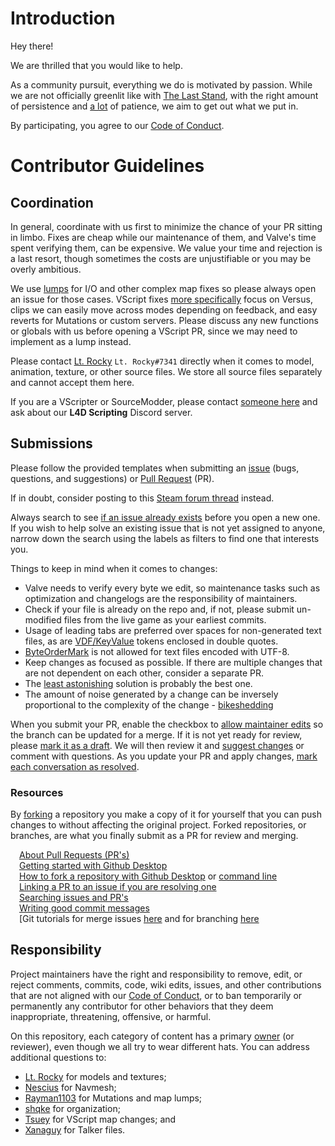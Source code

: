 # Introduction

Hey there!

We are thrilled that you would like to help.

As a community pursuit, everything we do is motivated by passion. While we are not officially greenlit like with [The Last Stand](https://www.l4d.com/laststand/), with the right amount of persistence and [a lot](https://developer.valvesoftware.com/wiki/Valve_Time) of patience, we aim to get out what we put in.

By participating, you agree to our [Code of Conduct](/CODE_OF_CONDUCT.md).

# Contributor Guidelines

## Coordination

In general, coordinate with us first to minimize the chance of your PR sitting in limbo. Fixes are cheap while our maintenance of them, and Valve's time spent verifying them, can be expensive. We value your time and rejection is a last resort, though sometimes the costs are unjustifiable or you may be overly ambitious.

We use [lumps](https://github.com/Tsuey/L4D2-Community-Update/tree/master/root/maps) for I/O and other complex map fixes so please always open an issue for those cases. VScript fixes [more specifically](https://github.com/Tsuey/L4D2-Community-Update/blob/master/root/scripts/vscripts/community/) focus on Versus, clips we can easily move across modes depending on feedback, and easy reverts for Mutations or custom servers. Please discuss any new functions or globals with us before opening a VScript PR, since we may need to implement as a lump instead.

Please contact [Lt. Rocky](https://github.com/ltrockyy) `Lt. Rocky#7341` directly when it comes to model, animation, texture, or other source files. We store all source files separately and cannot accept them here.

If you are a VScripter or SourceModder, please contact [someone here](/CODE_OF_CONDUCT.md#Contact) and ask about our **L4D Scripting** Discord server.

## Submissions

Please follow the provided templates when submitting an [issue](https://github.com/Tsuey/L4D2-Community-Update/issues) (bugs, questions, and suggestions) or [Pull Request](https://github.com/Tsuey/L4D2-Community-Update/pulls) (PR).

If in doubt, consider posting to this [Steam forum thread](https://steamcommunity.com/app/550/discussions/0/3083268548812820489/) instead.

Always search to see [if an issue already exists](https://github.com/Tsuey/L4D2-Community-Update/issues?q=is%3Aopen) before you open a new one. If you wish to help solve an existing issue that is not yet assigned to anyone, narrow down the search using the labels as filters to find one that interests you.

Things to keep in mind when it comes to changes:

- Valve needs to verify every byte we edit, so maintenance tasks such as optimization and changelogs are the responsibility of maintainers.
- Check if your file is already on the repo and, if not, please submit un-modified files from the live game as your earliest commits.
- Usage of leading tabs are preferred over spaces for non-generated text files, as are [VDF/KeyValue](https://developer.valvesoftware.com/wiki/KeyValues) tokens enclosed in double quotes.
- [ByteOrderMark](https://en.wikipedia.org/wiki/Byte_order_mark#UTF-8) is not allowed for text files encoded with UTF-8.
- Keep changes as focused as possible. If there are multiple changes that are not dependent on each other, consider a separate PR.
- The [least astonishing](https://en.wikipedia.org/wiki/Principle_of_least_astonishment) solution is probably the best one.
- The amount of noise generated by a change can be inversely proportional to the complexity of the change - [bikeshedding](https://docs.freebsd.org/en/books/faq/#bikeshed-painting)

When you submit your PR, enable the checkbox to [allow maintainer edits](https://docs.github.com/en/github/collaborating-with-issues-and-pull-requests/allowing-changes-to-a-pull-request-branch-created-from-a-fork) so the branch can be updated for a merge. If it is not yet ready for review, please [mark it as a draft](https://docs.github.com/en/pull-requests/collaborating-with-pull-requests/proposing-changes-to-your-work-with-pull-requests/changing-the-stage-of-a-pull-request). We will then review it and [suggest changes](https://docs.github.com/en/github/collaborating-with-issues-and-pull-requests/incorporating-feedback-in-your-pull-request) or comment with questions. As you update your PR and apply changes, [mark each conversation as resolved](https://docs.github.com/en/github/collaborating-with-issues-and-pull-requests/commenting-on-a-pull-request#resolving-conversations).

### Resources

By [forking](https://github.com/Tsuey/L4D2-Community-Update/fork) a repository you make a copy of it for yourself that you can push changes to without affecting the original project. Forked repositories, or branches, are what you finally submit as a PR for review and merging.

&emsp;[About Pull Requests (PR's)](https://help.github.com/articles/about-pull-requests/)<br/>
&emsp;[Getting started with Github Desktop](https://docs.github.com/en/desktop/installing-and-configuring-github-desktop/getting-started-with-github-desktop)<br/>
&emsp;[How to fork a repository with Github Desktop](https://docs.github.com/en/desktop/contributing-and-collaborating-using-github-desktop/cloning-and-forking-repositories-from-github-desktop) or [command line](https://docs.github.com/en/github/getting-started-with-github/fork-a-repo#fork-an-example-repository)<br/>
&emsp;[Linking a PR to an issue if you are resolving one](https://docs.github.com/en/issues/tracking-your-work-with-issues/linking-a-pull-request-to-an-issue)<br/>
&emsp;[Searching issues and PR's](https://docs.github.com/en/github/searching-for-information-on-github/searching-on-github/searching-issues-and-pull-requests#search-by-the-title-body-or-comments)<br/>
&emsp;[Writing good commit messages](http://tbaggery.com/2008/04/19/a-note-about-git-commit-messages.html)<br/>
&emsp;[Git tutorials for merge issues [here](https://lab.github.com/githubtraining/managing-merge-conflicts) and for branching [here](https://learngitbranching.js.org/)<br/>

## Responsibility

Project maintainers have the right and responsibility to remove, edit, or reject comments, commits, code, wiki edits, issues, and other contributions that are not aligned with our [Code of Conduct](/CODE_OF_CONDUCT.md), or to ban temporarily or permanently any contributor for other behaviors that they deem inappropriate, threatening, offensive, or harmful.

On this repository, each category of content has a primary [owner](https://www.linkedin.com/pulse/engineering-ownership-introduction-david-weinberg) (or reviewer), even though we all try to wear different hats. You can address additional questions to:

- [Lt. Rocky](https://github.com/ltrockyy) for models and textures;
- [Nescius](https://github.com/Nesciuse) for Navmesh;
- [Rayman1103](https://github.com/Rayman1103) for Mutations and map lumps;
- [shqke](https://github.com/shqke) for organization;
- [Tsuey](https://github.com/Tsuey) for VScript map changes; and
- [Xanaguy](https://github.com/xanaguy) for Talker files.
